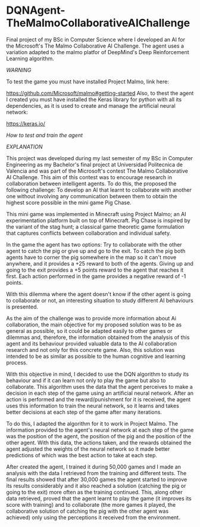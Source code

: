# DQNAgent-TheMalmoCollaborativeAIChallenge
Final project of my BSc in Computer Science where I developed an AI for the Microsoft's The Malmo Collaborative AI Challenge. The agent uses a variation adapted to the malmo platfor of DeepMind's Deep Reinforcement Learning algorithm.

*WARNING*

To test the game you must have installed Project Malmo, link here:

https://github.com/Microsoft/malmo#getting-started
Also, to thest the agent I created you must have installed the Keras library for python with all its dependencies, as it is used to create and manage the artificial neural network:

https://keras.io/

*How to test and train the agent*


*EXPLANATION*


This project was developed during my last semester of my BSc in Computer Engineering as my Bachelor's final project at Universidad Politecnica de Valencia and was part of the Microsoft's contest The Malmo Collaborative AI Challenge. This aim of this contest was to encourage research in collaboration between intelligent agents. To do this, the proposed the following challenge: To develop an AI that learnt to collaborate with another one without involving any communication between them to obtain the highest score possible in the mini game Pig Chase.

This mini game was implemented in Minecraft using Project Malmo; an AI experimentation platform built on top of Minecraft. Pig Chase is inspired by the variant of the stag hunt; a classical game theoretic game formulation that captures conflicts between collaboration and individual safety.

In the game the agent has two options: Try to collaborate with the other agent to catch the pig or give up and go to the exit. To catch the pig both agents have to corner the pig somewhere in the map so it can't move anywhere, and it provides a +25 reward to both of the agents. Giving up and going to the exit provides a +5 points reward to the agent that reaches it first. Each action performed in the game provides a negative reward of -1 points.

With this dilemma where the agent doesn't know if the other agent is going to collaborate or not, an interesting situation to study different AI behaviours is presented.

As the aim of the challenge was to provide more information about Ai collaboration, the main objective for my proposed solution was to be as general as possible, so it could be adapted easily to other games or dilemmas and, therefore, the information obtained from the analysis of this agent and its behaviour provided valuable data to the AI collaboration research and not only for this concrete game. Also, this solution was intended to be as similar as possible to the human cognitive and learning process.

With this objective in mind, I decided to use the DQN algorithm to study its behaviour and if it can learn not only to play the game but also to collaborate. This algorithm uses the data that the agent perceives to make a decision in each step of the game using an artificial neural network. After an action is performed and the reward/punishment for it is received, the agent uses this information to train the neural network, so it learns and takes better decisions at each step of the game after many iterations.

To do this, I adapted the algorithm for it to work in Project Malmo. The information provided to the agent's neural network at each step of the game was the position of the agent, the position of the pig and the position of the other agent. With this data, the actions taken, and the rewards obtained the agent adjusted the weights of the neural network so it made better predictions of which was the best action to take at each step. 

After created the agent, I trained it during 50,000 games and I made an analysis with the data I retrieved from the training and different tests. The final results showed that after 30,000 games the agent started to improve its results considerably and it also reached a solution (catching the pig or going to the exit) more often as the training continued. This, along other data retrieved, proved that the agent learnt to play the game (it improves its score with training) and to collaborate (the more games it played, the collaborative solution of catching the pig with the other agent was achieved) only using the perceptions it received from the environment.
